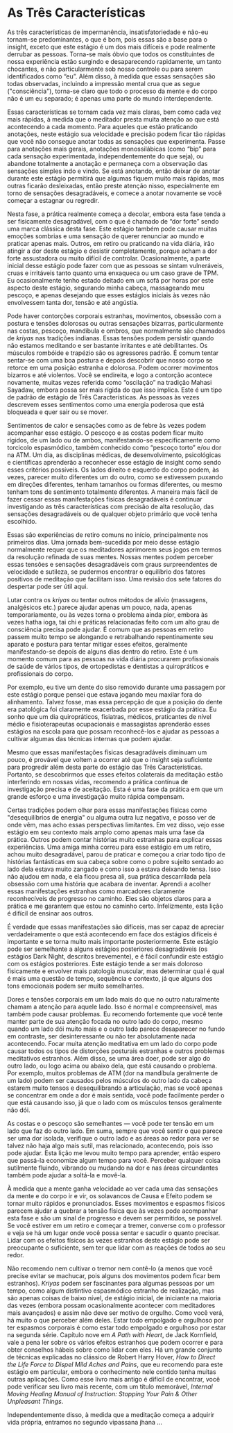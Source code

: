 # As Três Características

As três características de impermanência, insatisfatoriedade e não-eu tornam-se predominantes, o que é bom, pois essas são a base para o insight, exceto que este estágio é um dos mais difíceis e pode realmente derrubar as pessoas. Torna-se mais óbvio que todos os constituintes de nossa experiência estão surgindo e desaparecendo rapidamente, um tanto chocantes, e não particularmente sob nosso controle ou para serem identificados como “eu”. Além disso, à medida que essas sensações são todas observadas, incluindo a impressão mental crua que as segue ("consciência"), torna-se claro que todo o processo da mente e do corpo não é um eu separado; é apenas uma parte do mundo interdependente.

Essas características se tornam cada vez mais claras, bem como cada vez mais rápidas, à medida que o meditador presta muita atenção ao que está acontecendo a cada momento. Para aqueles que estão praticando anotações, neste estágio sua velocidade e precisão podem ficar tão rápidas que você não consegue anotar todas as sensações que experimenta. Passe para anotações mais gerais, anotações monossilábicas (como “bip” para cada sensação experimentada, independentemente do que seja), ou abandone totalmente a anotação e permaneça com a observação das sensações simples indo e vindo. Se está anotando, então deixar de anotar durante este estágio permitirá que algumas fiquem muito mais rápidas, mas outras ficarão desleixadas, então preste atenção nisso, especialmente em torno de sensações desagradáveis, e comece a anotar novamente se você começar a estagnar ou regredir.

Nesta fase, a prática realmente começa a decolar, embora esta fase tenda a ser fisicamente desagradável, com o que é chamado de “dor forte” sendo uma marca clássica desta fase. Este estágio também pode causar muitas emoções sombrias e uma sensação de querer renunciar ao mundo e praticar apenas mais. Outros, em retiro ou praticando na vida diária, irão atingir a dor deste estágio e desistir completamente, porque acham a dor forte assustadora ou muito difícil de controlar. Ocasionalmente, a parte inicial desse estágio pode fazer com que as pessoas se sintam vulneráveis, cruas e irritáveis ​​tanto quanto uma enxaqueca ou um caso grave de TPM. Eu ocasionalmente tenho estado deitado em um sofá por horas por este aspecto deste estágio, segurando minha cabeça, massageando meu pescoço, e apenas desejando que esses estágios iniciais às vezes não envolvessem tanta dor, tensão e até angústia.

Pode haver contorções corporais estranhas, movimentos, obsessão com a postura e tensões dolorosas ou outras sensações bizarras, particularmente nas costas, pescoço, mandíbula e ombros, que normalmente são chamados de _kriyas_ nas tradições indianas. Essas tensões podem persistir quando não estamos meditando e ser bastante irritantes e até debilitantes. Os músculos rombóide e trapézio são os agressores padrão. É comum tentar sentar-se com uma boa postura e depois descobrir que nosso corpo se retorce em uma posição estranha e dolorosa. Podem ocorrer movimentos bizarros e até violentos. Você se endireita, e logo a contorção acontece novamente, muitas vezes referida como “oscilação” na tradição Mahasi Sayadaw, embora possa ser mais rígida do que isso implica. Este é um tipo de padrão de estágio de Três Características. As pessoas às vezes descrevem esses sentimentos como uma energia poderosa que está bloqueada e quer sair ou se mover.

Sentimentos de calor e sensações como as de febre às vezes podem acompanhar esse estágio. O pescoço e as costas podem ficar muito rígidos, de um lado ou de ambos, manifestando-se especificamente como torcicolo espasmódico, também conhecido como “pescoço torto” e/ou dor na ATM. Um dia, as disciplinas médicas, de desenvolvimento, psicológicas e científicas aprenderão a reconhecer esse estágio de insight como sendo esses critérios possíveis. Os lados direito e esquerdo do corpo podem, às vezes, parecer muito diferentes um do outro, como se estivessem puxando em direções diferentes, tenham tamanhos ou formas diferentes, ou mesmo tenham tons de sentimento totalmente diferentes. A maneira mais fácil de fazer cessar essas manifestações físicas desagradáveis ​​é continuar investigando as três características com precisão de alta resolução, das sensações desagradáveis ​​ou de qualquer objeto primário que você tenha escolhido.

Essas são experiências de retiro comuns no início, principalmente nos primeiros dias. Uma jornada bem-sucedida por meio desse estágio normalmente requer que os meditadores aprimorem seus jogos em termos da resolução refinada de suas mentes. Nossas mentes podem perceber essas tensões e sensações desagradáveis ​​com graus surpreendentes de velocidade e sutileza, se pudermos encontrar o equilíbrio dos fatores positivos de meditação que facilitam isso. Uma revisão dos sete fatores do despertar pode ser útil aqui.

Lutar contra os _kriyas_ ou tentar outros métodos de alívio (massagens, analgésicos etc.) parece ajudar apenas um pouco, nada, apenas temporariamente, ou às vezes torna o problema ainda pior, embora às vezes hatha ioga, tai chi e práticas relacionadas feito com um alto grau de consciência precisa pode ajudar. É comum que as pessoas em retiro passem muito tempo se alongando e retrabalhando repentinamente seu aparato e postura para tentar mitigar esses efeitos, geralmente manifestando-se depois de alguns dias dentro do retiro. Este é um momento comum para as pessoas na vida diária procurarem profissionais de saúde de vários tipos, de ortopedistas e dentistas a quiropráticos e profissionais do corpo.

Por exemplo, eu tive um dente do siso removido durante uma passagem por este estágio porque pensei que estava jogando meu maxilar fora do alinhamento. Talvez fosse, mas essa percepção de que a posição do dente era patológica foi claramente exacerbada por esse estágio da prática. Eu sonho que um dia quiropráticos, fisiatras, médicos, praticantes de nível médio e fisioterapeutas ocupacionais e massagistas aprenderão esses estágios na escola para que possam reconhecê-los e ajudar as pessoas a cultivar algumas das técnicas internas que podem ajudar.

Mesmo que essas manifestações físicas desagradáveis ​​diminuam um pouco, é provável que voltem a ocorrer até que o insight seja suficiente para progredir além desta parte do estágio das Três Características. Portanto, se descobrirmos que esses efeitos colaterais da meditação estão interferindo em nossas vidas, recomendo a prática contínua de investigação precisa e de aceitação. Esta é uma fase da prática em que um grande esforço e uma investigação muito rápida compensam.

Certas tradições podem olhar para essas manifestações físicas como "desequilíbrios de energia" ou alguma outra luz negativa, e posso ver de onde vêm, mas acho essas perspectivas limitantes. Em vez disso, vejo esse estágio em seu contexto mais amplo como apenas mais uma fase da prática. Outros podem contar histórias muito estranhas para explicar essas experiências. Uma amiga minha correu para esse estágio em um retiro, achou muito desagradável, parou de praticar e começou a criar todo tipo de histórias fantásticas em sua cabeça sobre como o pobre sujeito sentado ao lado dela estava muito zangado e como isso a estava deixando tensa. Isso não ajudou em nada, e ela ficou presa ali, sua prática descarrilada pela obsessão com uma história que acabara de inventar. Aprendi a acolher essas manifestações estranhas como marcadores claramente reconhecíveis de progresso no caminho. Eles são objetos claros para a prática e me garantem que estou no caminho certo. Infelizmente, esta lição é difícil de ensinar aos outros.

É verdade que essas manifestações são difíceis, mas ser capaz de apreciar verdadeiramente o que está acontecendo em face dos estágios difíceis é importante e se torna muito mais importante posteriormente. Este estágio pode ser semelhante a alguns estágios posteriores desagradáveis ​​(os estágios Dark Night, descritos brevemente), e é fácil confundir este estágio com os estágios posteriores. Este estágio tende a ser mais doloroso fisicamente e envolver mais patologia muscular, mas determinar qual é qual é mais uma questão de tempo, sequência e contexto, já que alguns dos tons emocionais podem ser muito semelhantes.

Dores e tensões corporais em um lado mais do que no outro naturalmente chamam a atenção para aquele lado. Isso é normal e compreensível, mas também pode causar problemas. Eu recomendo fortemente que você tente manter parte de sua atenção focada no outro lado do corpo, mesmo quando um lado dói muito mais e o outro lado parece desaparecer no fundo em contraste, ser desinteressante ou não ter absolutamente nada acontecendo. Focar muita atenção meditativa em um lado do corpo pode causar todos os tipos de distorções posturais estranhas e outros problemas meditativos estranhos. Além disso, se uma área doer, pode ser algo do outro lado, ou logo acima ou abaixo dela, que está causando o problema. Por exemplo, muitos problemas de ATM (dor na mandíbula geralmente de um lado) podem ser causados pelos músculos do outro lado da cabeça estarem muito tensos e desequilibrando a articulação, mas se você apenas se concentrar em onde a dor é mais sentida, você pode facilmente perder o que está causando isso, já que o lado com os músculos tensos geralmente não dói.

As costas e o pescoço são semelhantes — você pode ter tensão em um lado que faz do outro lado. Em suma, sempre que você sentir o que parece ser uma dor isolada, verifique o outro lado e as áreas ao redor para ver se talvez não haja algo mais sutil, mas relacionado, acontecendo, pois isso pode ajudar. Esta lição me levou muito tempo para aprender, então espero que passá-la economize algum tempo para você. Perceber qualquer coisa sutilmente fluindo, vibrando ou mudando na dor e nas áreas circundantes também pode ajudar a soltá-la e movê-la.

À medida que a mente ganha velocidade ao ver cada uma das sensações da mente e do corpo ir e vir, os solavancos de Causa e Efeito podem se tornar muito rápidos e pronunciados. Esses movimentos e espasmos físicos parecem ajudar a quebrar a tensão física que às vezes pode acompanhar esta fase e são um sinal de progresso e devem ser permitidos, se possível. Se você estiver em um retiro e começar a tremer, converse com o professor e veja se há um lugar onde você possa sentar e sacudir o quanto precisar. Lidar com os efeitos físicos às vezes estranhos deste estágio pode ser preocupante o suficiente, sem ter que lidar com as reações de todos ao seu redor.

Não recomendo nem cultivar o tremor nem contê-lo (a menos que você precise evitar se machucar, pois alguns dos movimentos podem ficar bem estranhos). _Kriyas_ podem ser fascinantes para algumas pessoas por um tempo, como algum distintivo espasmódico estranho de realização, mas são apenas coisas de baixo nível, de estágio inicial, de iniciante na maioria das vezes (embora possam ocasionalmente acontecer com meditadores mais avançados) e assim não deve ser motivo de orgulho. Como você verá, há muito o que perceber além deles. Estar todo empolgado e orgulhoso por ter espasmos corporais é como estar todo empolgado e orgulhoso por estar na segunda série. Capítulo nove em _A Path with Heart_, de Jack Kornfield, vale a pena ler sobre os vários efeitos estranhos que podem ocorrer e para obter conselhos hábeis sobre como lidar com eles. Há um grande conjunto de técnicas explicadas no clássico de Robert Harry Hover, _How to Direct the Life Force to Dispel Mild Aches and Pains_, que eu recomendo para este estágio em particular, embora o conhecimento nele contido tenha muitas outras aplicações. Como esse livro mais antigo é difícil de encontrar, você pode verificar seu livro mais recente, com um título memorável, _Internal Moving Healing Manual of Instruction: Stopping Your Pain & Other Unpleasant Things_.

Independentemente disso, à medida que a meditação começa a adquirir vida própria, entramos no segundo vipassana jhana ...
